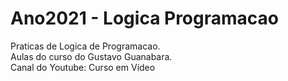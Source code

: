 # Ano2021 - Logica Programacao
 Praticas de Logica de Programacao.<br>
 Aulas do curso do Gustavo Guanabara.<br>
 Canal do Youtube: Curso em Vídeo
